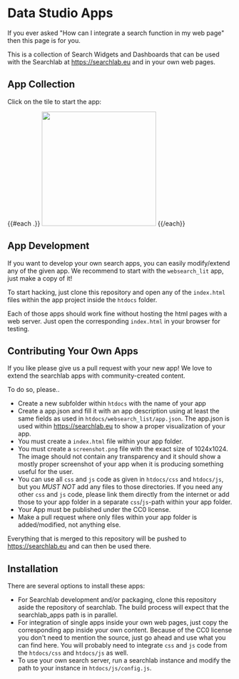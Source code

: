 # Data Studio Apps

If you ever asked "How can I integrate a search function in my web page" then
this page is for you.

This is a collection of Search Widgets and Dashboards that can be used
with the Searchlab at https://searchlab.eu and in your own web pages.

## App Collection
Click on the tile to start the app:

{{#each .}}
  <a href="{{this.path}}/"><img src="{{this.path}}/screenshot.png" width="256" height="256"></a>
{{/each}}


## App Development

If you want to develop your own search apps, you can easily modify/extend
any of the given app. We recommend to start with the `websearch_lit` app,
just make a copy of it!

To start hacking, just clone this repository and open any of the `index.html`
files within the app project inside the `htdocs` folder.

Each of those apps should work fine without hosting the html pages with
a web server. Just open the corresponding `index.html` in your browser for
testing.

## Contributing Your Own Apps
If you like please give us a pull request with your new app!
We love to extend the searchlab apps with community-created content.

To do so, please..
- Create a new subfolder within `htdocs` with the name of your app
- Create a app.json and fill it with an app description using at least
  the same fields as used in `htdocs/websearch_list/app.json`.
  The app.json is used within https://searchlab.eu to show a proper visualization
  of your app.
- You must create a `index.html` file within your app folder.
- You must create a `screenshot.png` file with the exact size of 1024x1024.
  The image should not contain any transparency and it should show a mostly
  proper screenshot of your app when it is producing something useful for the user.
- You can use all `css` and `js` code as given in `htdocs/css` and `htdocs/js`,
  but you *MUST NOT* add any files to those directories. If you need any other
  `css` and `js` code, please link them directly from the internet or add those
  to your app folder in a separate `css`/`js`-path within your app folder.
- Your App must be published under the CC0 license.
- Make a pull request where only files within your app folder is added/modified,
  not anything else.

Everything that is merged to this repository will be pushed to https://searchlab.eu
and can then be used there.

## Installation
There are several options to install these apps:
- For Searchlab development and/or packaging, clone this repository aside the
  repository of searchlab. The build process will expect that the searchlab_apps
  path is in parallel.
- For integration of single apps inside your own web pages, just copy the
  corresponding app inside your own content. Because of the CC0 license you don't
  need to mention the source, just go ahead and use what you can find here.
  You will probably need to integrate `css` and `js` code from the `htdocs/css`
  and `htdocs/js` as well.
- To use your own search server, run a searchlab instance and modify the path
  to your instance in `htdocs/js/config.js`.
